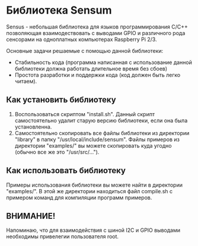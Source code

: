 # Библиотека Sensum

Sensus - небольшая библиотека для языков программирования С/C++ позволяющая взаимодествовать с выводами GPIO и различного рода сенсорами на одноплатных компьютерах Raspberry Pi 2/3.

Основные задачи решаемые с помощью данной библиотеки:
- Стабильность кода (программа написанная с использование данной библиотеки должна работать длительное время без сбоев)
- Простота разработки и поддержки кода (код должен быть легко читаем).

## Как установить библиотеку
1. Воспользоваться скриптом "install.sh". Данный скрипт самостоятельно удалит старую версию библиотеки, если она была установленна.
2. Самостоятельно скопировать все файлы библиотеки из директории "library" в папку "/usr/local/include/sensum". Файлы примеров из директории "examples/" вы можете скопировать куда угодно (обычно все же это "/usr/src/...").

## Как использовать библиотеку
Примеры использования библиотеки вы можете найти в директории "examples/". В этой же директории находиться файл compile.sh c примером команд для компиляции программ примеров.

## ВНИМАНИЕ!
Напоминаю, что для взаимодействия с шиной I2C и GPIO выводами необходимы привелегии пользователя root.